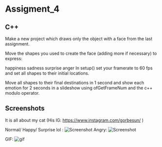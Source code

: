 # Assigment_4

## C++


Make a new project which draws only the object with a face from the last assignment.

Move the shapes you used to create the face (adding more if necessary) to express:

happiness
sadness
surprise
anger
In setup() set your framerate to 60 fps and set all shapes to their initial locations.

Move all shapes to their final destinations in 1 second and show each emotion for 2 seconds in a slideshow using ofGetFrameNum and the c++ modulo operator.

## Screenshots
It is all about my cat (His IG: https://www.instagram.com/gorbesun/ )

Normal/ Happy/ Surprise lol :
![Screenshot](media/1.png)
Angry:
![Screenshot](media/2.png)

GIF:
![gif](media/giphy.gif)



